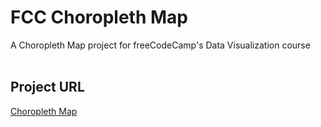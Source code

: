 # FCC Choropleth Map
A Choropleth Map project for freeCodeCamp's Data Visualization course
<br><br>
## Project URL
[Choropleth Map](https://richards-r.github.io/FCC-Choropleth-Map/)
